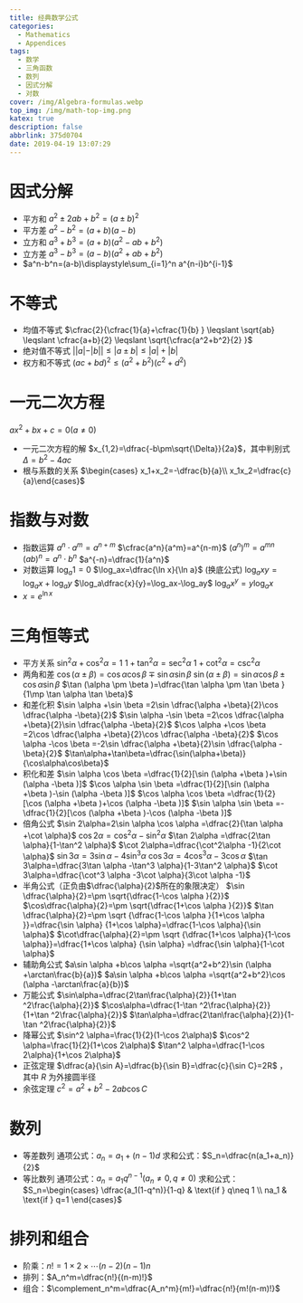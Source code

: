 ```yaml
---
title: 经典数学公式
categories:
  - Mathematics
  - Appendices
tags:
  - 数学
  - 三角函数
  - 数列
  - 因式分解
  - 对数
cover: /img/Algebra-formulas.webp
top_img: /img/math-top-img.png
katex: true
description: false
abbrlink: 375d0704
date: 2019-04-19 13:07:29
---
```


# 因式分解

- 平方和 $a^2\pm 2ab+b^2=(a\pm b)^2$
- 平方差 $a^2-b^2=(a+b)(a-b)$
- 立方和 $a^3+b^3=(a+b)(a^2-ab+b^2)$
- 立方差 $a^3-b^3=(a-b)(a^2+ab+b^2)$
- $a^n-b^n=(a-b)\displaystyle\sum_{i=1}^n a^{n-i}b^{i-1}$

# 不等式

- 均值不等式 $\cfrac{2}{\cfrac{1}{a}+\cfrac{1}{b} } \leqslant \sqrt{ab} \leqslant \cfrac{a+b}{2} \leqslant \sqrt{\cfrac{a^2+b^2}{2} }$
- 绝对值不等式 $||a|-|b|| \leqslant |a±b| \leqslant |a|+|b|$
- 权方和不等式 $(ac+bd)^2 \leqslant (a^2+b^2)(c^2+d^2)$

# 一元二次方程

$ax^2+bx+c=0(a\neq0)$

- 一元二次方程的解 $x_{1,2}=\dfrac{-b\pm\sqrt{\Delta}}{2a}$，其中判别式 $\Delta=b^2-4ac$
-  根与系数的关系 $\begin{cases} x_1+x_2=-\dfrac{b}{a}\\ x_1x_2=\dfrac{c}{a}\end{cases}$

# 指数与对数

- 指数运算 
  $a^n\cdot a^m=a^{n+m}$
  $\cfrac{a^n}{a^m}=a^{n-m}$
  $(a^n)^m=a^{mn}$
  $(ab)^n=a^n\cdot b^n$
  $a^{-n}=\dfrac{1}{a^n}$
- 对数运算
  $\log_a1=0$
  $\log_ax=\dfrac{\ln x}{\ln a}$ (换底公式)
  $\log_axy=\log_ax+\log_ay$
  $\log_a\dfrac{x}{y}=\log_ax-\log_ay$
  $\log_ax^y=y\log_ax$
- $x=e^{\ln x}$

# 三角恒等式

- 平方关系 
  $\sin^2\alpha+\cos^2\alpha=1$
  $1+\tan^2\alpha=\sec^2\alpha$
  $1+\cot^2\alpha=\csc^2\alpha$
- 两角和差
  $\cos (\alpha \pm \beta )=\cos \alpha  \cos \beta \mp \sin \alpha   \sin \beta$
  $\sin (\alpha \pm \beta )=\sin \alpha   \cos \beta \pm \cos \alpha   \sin \beta$
  $\tan (\alpha \pm \beta )=\dfrac{\tan \alpha \pm \tan \beta }{1\mp \tan \alpha \tan \beta}$
- 和差化积
  $\sin \alpha +\sin \beta =2\sin \dfrac{\alpha +\beta}{2}\cos \dfrac{\alpha -\beta}{2}$
  $\sin \alpha -\sin \beta =2\cos \dfrac{\alpha +\beta}{2}\sin \dfrac{\alpha -\beta}{2}$
  $\cos \alpha +\cos \beta =2\cos \dfrac{\alpha +\beta}{2}\cos \dfrac{\alpha -\beta}{2}$
  $\cos \alpha -\cos \beta =-2\sin \dfrac{\alpha +\beta}{2}\sin \dfrac{\alpha -\beta}{2}$
  $\tan\alpha+\tan\beta=\dfrac{\sin(\alpha+\beta)}{\cos\alpha\cos\beta}$
- 积化和差
  $\sin \alpha \cos \beta =\dfrac{1}{2}[\sin (\alpha +\beta )+\sin (\alpha -\beta )]$
  $\cos \alpha \sin \beta =\dfrac{1}{2}[\sin (\alpha +\beta )-\sin (\alpha -\beta )]$
  $\cos \alpha \cos \beta =\dfrac{1}{2}[\cos (\alpha +\beta )+\cos (\alpha -\beta )]$
  $\sin \alpha \sin \beta =-\dfrac{1}{2}[\cos (\alpha +\beta )-\cos (\alpha -\beta )]$
- 倍角公式
  $\sin 2\alpha=2\sin \alpha   \cos \alpha =\dfrac{2}{\tan \alpha +\cot \alpha}$
  $\cos 2\alpha=\cos^2 \alpha-\sin^2 \alpha$
  $\tan 2\alpha =\dfrac{2\tan \alpha}{1-\tan^2 \alpha}$
  $\cot 2\alpha=\dfrac{\cot^2\alpha -1}{2\cot \alpha}$
  $\sin 3\alpha=3\sin \alpha -4\sin^3 \alpha$
  $\cos 3\alpha=4\cos^3 \alpha -3\cos \alpha$
  $\tan 3\alpha=\dfrac{3\tan \alpha -\tan^3 \alpha}{1-3\tan^2 \alpha}$
  $\cot 3\alpha=\dfrac{\cot^3 \alpha -3\cot \alpha}{3\cot \alpha -1}$
- 半角公式（正负由$\dfrac{\alpha}{2}$所在的象限决定）
  $\sin \dfrac{\alpha}{2}=\pm \sqrt{\dfrac{1-\cos \alpha }{2}}$
  $\cos\dfrac{\alpha}{2}=\pm \sqrt{\dfrac{1+\cos \alpha }{2}}$
  $\tan \dfrac{\alpha}{2}=\pm \sqrt {\dfrac{1-\cos \alpha }{1+\cos \alpha }}=\dfrac{\sin \alpha}  {1+\cos \alpha}=\dfrac{1-\cos \alpha}{\sin \alpha}$
  $\cot\dfrac{\alpha}{2}=\pm \sqrt {\dfrac{1+\cos \alpha}{1-\cos \alpha}}=\dfrac{1+\cos \alpha}  {\sin \alpha} =\dfrac{\sin \alpha}{1-\cot \alpha}$
- 辅助角公式
  $a\sin \alpha +b\cos \alpha =\sqrt{a^2+b^2}\sin (\alpha +\arctan\frac{b}{a})$
  $a\sin \alpha +b\cos \alpha =\sqrt{a^2+b^2}\cos (\alpha -\arctan\frac{a}{b})$
- 万能公式
  $\sin\alpha=\dfrac{2\tan\frac{\alpha}{2}}{1+\tan ^2\frac{\alpha}{2}}$
  $\cos\alpha=\dfrac{1-\tan ^2\frac{\alpha}{2}}{1+\tan ^2\frac{\alpha}{2}}$
  $\tan\alpha=\dfrac{2\tan\frac{\alpha}{2}}{1-\tan ^2\frac{\alpha}{2}}$
- 降幂公式
  $\sin^2 \alpha=\frac{1}{2}(1-\cos 2\alpha)$
  $\cos^2 \alpha=\frac{1}{2}(1+\cos 2\alpha)$
  $\tan^2 \alpha=\dfrac{1-\cos 2\alpha}{1+\cos 2\alpha}$
- 正弦定理 $\dfrac{a}{\sin A}=\dfrac{b}{\sin B}=\dfrac{c}{\sin C}=2R$ ，其中 $R$ 为外接圆半径
- 余弦定理 $c^2=a^2+b^2-2ab\cos C$

# 数列

- 等差数列
  通项公式：$a_n=a_1+(n-1)d$
  求和公式：$S_n=\dfrac{n(a_1+a_n)}{2}$
- 等比数列
  通项公式：$a_n=a_1q^{n-1}(a_n\neq 0,q\neq 0)$
  求和公式：$S_n=\begin{cases} \dfrac{a_1(1-q^n)}{1-q} & \text{if } q\neq 1 \\ na_1 & \text{if } q=1 \end{cases}$

# 排列和组合

- 阶乘：$n!=1\times2\times\cdots (n-2)(n-1)n$
- 排列：$A_n^m=\dfrac{n!}{(n-m)!}$
- 组合：$\complement_n^m=\dfrac{A_n^m}{m!}=\dfrac{n!}{m!(n-m)!}$

